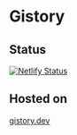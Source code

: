 # Gistory

## Status

[![Netlify Status](https://api.netlify.com/api/v1/badges/94e8bd2b-6e40-4ed2-bf6c-eb83286f6dc4/deploy-status)](https://app.netlify.com/sites/gistory/deploys)

## Hosted on

[gistory.dev](https://gistory.dev)
